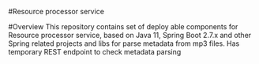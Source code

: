 #Resource processor service

#Overview
This repository contains set of deploy able components for Resource processor service,
based on Java 11, Spring Boot 2.7.x and other Spring related projects and libs for parse metadata from mp3 files.
Has temporary REST endpoint to check metadata parsing
